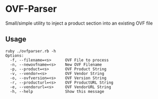 OVF-Parser
=========
Small/simple utility to inject a product section into an existing OVF file

Usage
-----
```
ruby ./ovfparser.rb -h
Options:
  -f, --filename=<s>      OVF File to process
  -n, --newovfname=<s>    New OVF Filename
  -p, --product=<s>       OVF Product String
  -v, --vendor=<s>        OVF Vendor String
  -o, --ovfversion=<s>    OVF Version String
  -r, --producturl=<s>    OVF ProductURL String
  -e, --vendorurl=<s>     OVF VendorURL String
  -h, --help              Show this message
```

